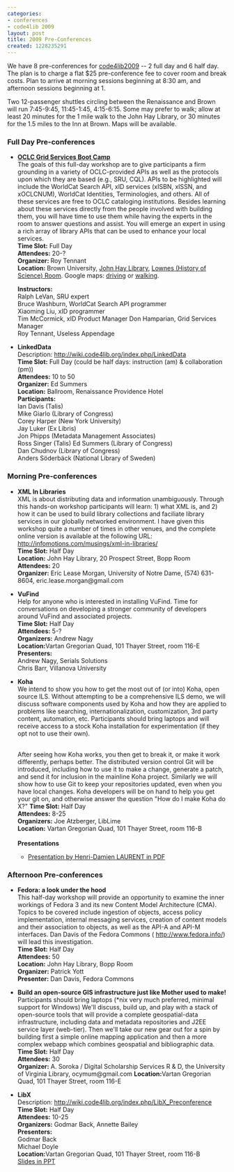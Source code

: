 ```yaml
---
categories:
- conferences
- code4lib 2009
layout: post
title: 2009 Pre-Conferences
created: 1228235291
---
```

<div xmlns:rdfs="http://www.w3.org/2000/01/rdf-schema#"  xmlns:swc="http://data.semanticweb.org/ns/swc/ontology#" about="http://code4lib.org/266#preconferences">

We have 8 pre-conferences for <a rel="swc:isSubEventOf" href="http://code4lib.org/2009#conference">code4lib2009</a> -- 2 full day and 6 half day.  The plan is to charge a flat $25 pre-conference fee to cover room and break costs.  Plan to arrive at morning sessions beginning at 8:30 am, and afternoon sessions beginning at 1.
 
Two 12-passenger shuttles circling between the Renaissance and Brown will run 7:45-9:45, 11:45-1:45, 4:15-6:15. Some may prefer to walk; allow at least 20 minutes for the 1 mile walk to the John Hay Library, or 30 minutes for the 1.5 miles to the Inn at Brown.  Maps will be available.

<!--break-->

<h3><strong>Full Day Pre-conferences</strong></h3>
<a name="oclc"></a>
<ul>
      <li about="http://code4lib.org/node/266#oclc-grid-services-preconf" typeof="swc:WorkshopEvent"><strong><span property="rdfs:label"><a href="/2009/oclc-precon">OCLC Grid Services Boot Camp</a></span></strong><br />
        The goals of this full-day workshop are to give participants a firm grounding in a variety of OCLC-provided APIs as well as the protocols upon which they are based (e.g., SRU, CQL). APIs to be highlighted will include the WorldCat Search API, xID services (xISBN, xISSN, and xOCLCNUM), WorldCat Identities, Terminologies, and others. All of these services are free to OCLC cataloging institutions. Besides learning about these services directly from the people involved with building them, you will have time to use them while having the experts in the room to answer questions and assist. You will emerge an expert in using a rich array of library APIs that can be used to enhance your local services. <br />
          <strong>Time Slot:</strong> Full Day <br />
        <strong>Attendees:</strong> 20-?<br />
        <strong>Organizer: </strong>Roy Tennant <br />
<strong>Location: </strong>Brown University, <a href="http://dl.lib.brown.edu/libweb/about/hay/">John Hay Library</a>, <a href="http://picasaweb.google.com/bbuzzell/Code4libPreconfRooms?authkey=fq5GovG1jWo&feat=directlink#">Lownes (History of Science) Room</a>. Google maps: <a href="http://maps.google.com/maps?f=d&source=s_d&saddr=5+Avenue+of+the+Arts,+Providence,+RI+02903&daddr=20+Prospect+St,+Providence,+RI+02906&hl=en&geocode=&mra=ls&sll=41.830128,-71.416668&sspn=0.012343,0.017295&gl=us&ie=UTF8&ll=41.828706,-71.410961&spn=0.012344,0.017295&z=16">driving</a> or <a href="http://maps.google.com/maps?f=d&source=s_d&saddr=5+Avenue+of+the+Arts,+Providence,+RI+02903&daddr=20+Prospect+St,+Providence,+RI+02906&hl=en&geocode=&mra=ls&dirflg=w&sll=41.828706,-71.410961&sspn=0.012344,0.017295&gl=us&ie=UTF8&ll=41.827859,-71.410553&spn=0.012344,0.017295&z=16">walking</a>.</p>
        <strong>Instructors:      </strong><br />
  Ralph LeVan, SRU expert <br />
  Bruce Washburn, WorldCat Search API programmer <br />
  Xiaoming Liu, xID programmer <br />
  Tim McCormick, xID Product Manager
  Don Hamparian, Grid Services Manager <br />
 Roy Tennant, Useless Appendage
      </li>
</ul>
<ul>
<a name="linkeddata"></a>
      <li about="http://code4lib.org/node/266#linked-data-preconf" typeof="swc:WorkshopEvent"><strong><span property="rdfs:label">LinkedData</span></strong>  <br />
        Description:   <a href="http://wiki.code4lib.org/index.php/LinkedData">http://wiki.code4lib.org/index.php/LinkedData</a> <br />
        <strong>Time Slot:</strong> Full Day (could be half days:  instruction (am) & collaboration (pm)) <br />
        <strong>Attendees:</strong> 10 to 50<br />
        <strong>Organizer:</strong> Ed Summers <br />
        <strong>Location:</strong> Ballroom, Renaissance Providence Hotel <br />
        <strong>Participants:</strong><br />
  <span rel="swc:hasAttendee" src="http://iandavis.com/id/me">Ian Davis</span> (Talis)</br>
  <span rel="swc:hasAttendee" src="http://lackoftalent.org/michael/foaf.rdf#mjg">Mike Giarlo</span> (Library of Congress) <br />
  Corey Harper (New York University) <br />
  <span rel="swc:hasAttendee" src="http://blog.reallywow.com/foaf#me">Jay Luker</span> (Ex Libris) <br />
  Jon Phipps (Metadata Management Associates) <br />
  Ross Singer (Talis)
  <span rel="swc:hasAttendee" src="http://inkdroid.org/ehs">Ed Summers</span> (Library of Congress)<br />
Dan Chudnov (Library of Congress) <br />
Anders Söderbäck (National Library of Sweden)
</li>
</ul>
    
<h3><strong>Morning Pre-conferences</strong></h3>   
<ul>
<a name="xml"></a>
      <li> <strong>XML In Libraries</strong><br />
        XML is about distributing data and information unambiguously. Through this hands-on workshop participants will learn: 1) what XML is, and 2) how it can be used to build library collections and faciliate library services in our globally networked environment. I have given this workshop quite a number of times in other venues, and the complete online version is available at the following URL: <a href="http://infomotions.com/musings/xml-in-libraries/">http://infomotions.com/musings/xml-in-libraries/</a>      <br />
        <strong>Time Slot:</strong> Half Day <br />
        <strong>Location:</strong> John Hay Library, 20 Prospect Street, Bopp Room <br />
        <strong>Attendees:</strong> 20 <br />
        <strong>Organizer:</strong> Eric Lease Morgan, University of Notre Dame, (574) 631-8604, eric.lease.morgan@gmail.com
      </li>

</ul>

<a name="vufind"></a>
<ul>
<li><strong>VuFind</strong><br />
Help for anyone who is interested in installing VuFind.  Time for conversations on developing a stronger community of developers around VuFind and associated projects.<br />
<strong>Time Slot:</strong> Half Day<br />
<strong>Attendees:</strong> 5-?<br />
<strong>Organizers:</strong> Andrew Nagy<br />
<strong>Location:</strong>Vartan Gregorian Quad, 101 Thayer Street, room 116-E<br />
<strong>Presenters:</strong><br />
Andrew Nagy, Serials Solutions<br />
Chris Barr, Villanova University</li>
</ul>

<a name="koha"></a>
<ul>
<li><strong>Koha</strong><br />
We intend to show you how to get the most out of (or into) Koha, open source ILS.  Without attempting to be a comprehensive ILS demo, we will discuss software components used by Koha and how they are applied to problems like searching, internationalization, customization, 3rd party content, automation, etc.  Participants should bring laptops and will receive access to a stock Koha installation for experimentation (if they opt not to use their own).<br /><br />

After seeing how Koha works, you then get to break it, or make it work differently, perhaps better.  The distributed version control Git will be introduced, including how to use it to make a change, generate a patch, and send it for inclusion in the mainline Koha project.  Similarly we will show how to use Git to keep your repositories updated, even when you have local changes.  Koha developers will be on hand to help you get your git on, and otherwise answer the question "How do I make Koha do X?" 
<strong>Time Slot:</strong> Half Day<br />
<strong>Attendees:</strong> 8-25<br />
<strong>Organizers:</strong> Joe Atzberger, LibLime<br />
<strong>Location:</strong> Vartan Gregorian Quad, 101 Thayer Street, room 116-B </br>
<br /><b>Presentations</b>
<ul>
<li><a href="/files/Koha_International_Development.pdf">Presentation by Henri-Damien LAURENT in PDF</a></li>
</ul>
</li>
</ul>

<h3><strong>Afternoon Pre-conferences</strong></h3>   

<a name="fedora"></a>
  <ul>
      <li><strong>Fedora: a look under the hood</strong><br />
        This half-day workshop will provide an opportunity to examine the inner workings of Fedora 3 and its new Content Model Architecture (CMA). Topics to be covered include ingestion of objects, access policy implementation, internal messaging services, creation of content models and their association to objects, as well as the API-A and API-M interfaces. Dan Davis of the Fedora Commons ( <a href="http://www.fedora.info/">http://www.fedora.info/</a>) will lead this investigation.<br />
        <strong>Time Slot:</strong> Half Day<br />
        <strong>Attendees:</strong> 50<br />
        <strong>Location:</strong> John Hay Library, Bopp Room<br />
        <strong>Organizer:</strong> Patrick Yott<br />
        <strong>Presenter:</strong> Dan Davis, Fedora Commons
      </li>
</ul>
<a name="gis"></a>
<ul>
      <li><strong>Build an open-source GIS infrastructure just like Mother used to make!<br />
        </strong>Participants should bring laptops (*nix very much preferred, minimal support for Windows) We'll discuss, build up, and play with a stack of open-source tools that will provide a complete geospatial-data infrastructure, including data and metadata repositories and J2EE service layer (web-tier). Then we'll take our new gear out for a spin by building first a simple online mapping application and then a more complex webapp which combines geospatial and bibliographic data. <br />
        <strong>Time Slot:</strong> Half Day<br />
        <strong>Attendees:</strong> 30 <br />
        <strong>Organizer:</strong> A. Soroka / Digital Scholarship Services R & D, the University of Virginia Library, ocymum@gmail.com
       <strong>Location:</strong>Vartan Gregorian Quad, 101 Thayer Street, room 116-E</br>
      </li>
</ul>


<a name="libx"></a>
<ul>
<li><strong>LibX</strong><br />
Description: <a href="http://wiki.code4lib.org/index.php/LibX_Preconference">http://wiki.code4lib.org/index.php/LibX_Preconference</a><br />
<strong>Time Slot:</strong> Half Day<br />
<strong>Attendees:</strong> 10-25<br />
<strong>Organizers:</strong> Godmar Back, Annette Bailey<br />
<strong>Presenters:</strong><br />
Godmar Back<br />
Michael Doyle<br />
<strong>Location:</strong>Vartan Gregorian Quad, 101 Thayer Street, room 116-B  </br>
<a href="/files/Preconf-LibX2.0-Code4Lib-2009-Public.ppt">Slides in PPT</a>
</li>
</ul>

</div>
